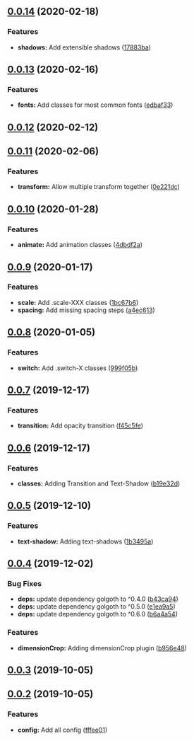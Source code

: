 ## [0.0.14](https://github.com/pixelastic/tailwind-config-norska/compare/0.0.13...0.0.14) (2020-02-18)


### Features

* **shadows:** Add extensible shadows ([17883ba](https://github.com/pixelastic/tailwind-config-norska/commit/17883ba9a0ebf91ddb32cbb414f11c3ecfa46547))

## [0.0.13](https://github.com/pixelastic/tailwind-config-norska/compare/0.0.12...0.0.13) (2020-02-16)


### Features

* **fonts:** Add classes for most common fonts ([edbaf33](https://github.com/pixelastic/tailwind-config-norska/commit/edbaf332041c18242f3cd9222da86d2738ce6c23))

## [0.0.12](https://github.com/pixelastic/tailwind-config-norska/compare/0.0.11...0.0.12) (2020-02-12)

## [0.0.11](https://github.com/pixelastic/tailwind-config-norska/compare/0.0.10...0.0.11) (2020-02-06)


### Features

* **transform:** Allow multiple transform together ([0e221dc](https://github.com/pixelastic/tailwind-config-norska/commit/0e221dcb3a6847076f73dc46c604b20c9ef53d8e))

## [0.0.10](https://github.com/pixelastic/tailwind-config-norska/compare/0.0.9...0.0.10) (2020-01-28)


### Features

* **animate:** Add animation classes ([4dbdf2a](https://github.com/pixelastic/tailwind-config-norska/commit/4dbdf2a8585a97397b1a0b92e4abcbb432e53c88))

## [0.0.9](https://github.com/pixelastic/tailwind-config-norska/compare/0.0.8...0.0.9) (2020-01-17)


### Features

* **scale:** Add .scale-XXX classes ([1bc67b6](https://github.com/pixelastic/tailwind-config-norska/commit/1bc67b694d88fe963285cc2145d1edeb6be1c2e4))
* **spacing:** Add missing spacing steps ([a4ec613](https://github.com/pixelastic/tailwind-config-norska/commit/a4ec61333dea7e6a132b04b7461f9a14db286a6f))

## [0.0.8](https://github.com/pixelastic/tailwind-config-norska/compare/0.0.7...0.0.8) (2020-01-05)


### Features

* **switch:** Add .switch-X classes ([999f05b](https://github.com/pixelastic/tailwind-config-norska/commit/999f05b4a560b1ac135852e844aff4718e8bae99))

## [0.0.7](https://github.com/pixelastic/tailwind-config-norska/compare/0.0.6...0.0.7) (2019-12-17)


### Features

* **transition:** Add opacity transition ([f45c5fe](https://github.com/pixelastic/tailwind-config-norska/commit/f45c5feb77105ea2044587455c4c2dd17aa70fa8))

## [0.0.6](https://github.com/pixelastic/tailwind-config-norska/compare/0.0.5...0.0.6) (2019-12-17)


### Features

* **classes:** Adding Transition and Text-Shadow ([b19e32d](https://github.com/pixelastic/tailwind-config-norska/commit/b19e32d38810b537bca84aef79524ddbfe06eda3))

## [0.0.5](https://github.com/pixelastic/tailwind-config-norska/compare/0.0.4...0.0.5) (2019-12-10)


### Features

* **text-shadow:** Adding text-shadows ([1b3495a](https://github.com/pixelastic/tailwind-config-norska/commit/1b3495accbbf6cdd769fd634559d777713793a7c))

## [0.0.4](https://github.com/pixelastic/tailwind-config-norska/compare/0.0.3...0.0.4) (2019-12-02)


### Bug Fixes

* **deps:** update dependency golgoth to ^0.4.0 ([b43ca94](https://github.com/pixelastic/tailwind-config-norska/commit/b43ca9468ad81d387314f61ebd5ac7096ea2ebe1))
* **deps:** update dependency golgoth to ^0.5.0 ([e1ea9a5](https://github.com/pixelastic/tailwind-config-norska/commit/e1ea9a58a2dd084cd43fb312b82e13ac36463303))
* **deps:** update dependency golgoth to ^0.6.0 ([b6a4a54](https://github.com/pixelastic/tailwind-config-norska/commit/b6a4a543a989a10ea8e4f3670d14c5577f3a33d0))


### Features

* **dimensionCrop:** Adding dimensionCrop plugin ([b956e48](https://github.com/pixelastic/tailwind-config-norska/commit/b956e48e31085dfb74f230cb39e122d6bce795bf))



## [0.0.3](https://github.com/pixelastic/tailwind-config-norska/compare/0.0.2...0.0.3) (2019-10-05)



## [0.0.2](https://github.com/pixelastic/tailwind-config-norska/compare/fffee010c5cf550ca01b6df5fcd6c7151b01e39b...0.0.2) (2019-10-05)


### Features

* **config:** Add all config ([fffee01](https://github.com/pixelastic/tailwind-config-norska/commit/fffee010c5cf550ca01b6df5fcd6c7151b01e39b))

